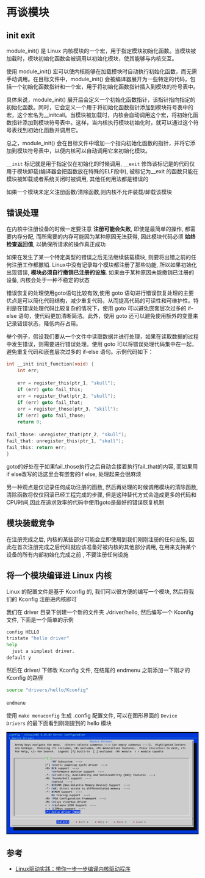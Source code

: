 
# 再谈模块

## init exit

module_init() 是 Linux 内核模块的一个宏，用于指定模块初始化函数。当模块被加载时，模块初始化函数会被调用以初始化模块，使其能够与内核交互。

使用 module_init() 宏可以使内核能够在加载模块时自动执行初始化函数，而无需手动调用。在目标文件中，module_init() 会被编译器展开为一些特定的代码，包括一个初始化函数指针和一个宏，用于将初始化函数指针插入到模块的符号表中。

具体来说，module_init() 展开后会定义一个初始化函数指针，该指针指向指定的初始化函数。同时，它会定义一个用于将初始化函数指针添加到模块符号表中的宏，这个宏名为__initcall。当模块被加载时，内核会自动调用这个宏，将初始化函数指针添加到模块符号表中。这样，当内核执行模块初始化时，就可以通过这个符号表找到初始化函数并调用它。

总之，module_init() 会在目标文件中增加一个指向初始化函数的指针，并将它添加到模块符号表中，以便内核可以自动调用它来初始化模块。

`__init` 标记就是用于指定仅在初始化的时候调用, `__exit` 修饰该标记是的代码仅用于模块卸载(编译器会把函数放在特殊的ELF段中), 被标记为__exit 的函数只能在模块被卸载或者系统关闭时被调用, 其他任何用法都是错误的

如果一个模块未定义注册函数/清除函数,则内核不允许装载/卸载该模块

## 错误处理

在内核中注册设备的时候一定要注意 **注册可能会失败**, 即使是最简单的操作, 都需要内存分配, 而所需要的内存可能因为某种原因无法获得, 因此模块代码必须 **始终检查返回值**, 以确保所请求的操作真正成功

如果在发生了某一个特定类型的错误之后无法继续装载模块, 则要将出错之前的任何注册工作都撤销. Linux中没有记录每个模块都注册了那些功能, 所以如果初始化出现错误, **模块必须自行撤销已注册的设施**. 如果由于某种原因未能撤销已注册的设备, 内核会处于一种不稳定的状态

错误恢复的处理使用goto语句比较有效,使用 goto 语句进行错误恢复处理的主要优点是可以简化代码结构，减少重复代码，从而提高代码的可读性和可维护性。特别是在错误处理代码比较复杂的情况下，使用 goto 可以避免嵌套层次过多的 if-else 语句，使代码更加清晰简洁。此外，使用 goto 还可以避免使用额外的变量来记录错误状态，降低内存占用。

举个例子，假设我们要从一个文件中读取数据并进行处理，如果在读取数据的过程中发生错误，则需要进行错误处理。使用 goto 可以将错误处理代码集中在一起，避免重复代码和嵌套层次过多的 if-else 语句。示例代码如下：

```c
int __init init_function(void) {
    int err;

    err = register_this(ptr_1, "skull");
    if (err) goto fail_this;
    err = register_that(ptr_2, "skull");
    if (err) goto fail_that;
    err = register_those(ptr_3, "skill");
    if (err) goto fail_those;
    return 0;

fail_those: unregister_that(ptr_2, "skull");
fail_that: unregister_this(ptr_1, "skull");
fail_this: return err;
}
```

goto的好处在于如果fail_those执行之后自动会接着执行fail_that的内容, 而如果用if else改写的话这里会有嵌套的if else, 处理起来会很麻烦

另一种观点是仅记录任何成功注册的函数, 然后再处理的时候调用模块的清除函数, 清除函数将仅仅回滚已经工程完成的步骤, 但是这种替代方式会造成更多的代码和CPU时间,因此在追求效率的代码中使用goto是最好的错误恢复机制

## 模块装载竞争

在注册完成之后, 内核的某些部分可能会立即使用到我们刚刚注册的任何设施, 因此在首次注册完成之后代码就应该准备好被内核的其他部分调用, 在用来支持某个设备的所有内部初始化完成之前 , 不要注册任何设施

## 将一个模块编译进 Linux 内核

Linux 的配置文件是基于 Kconfig 的, 我们可以很方便的编写一个模块, 然后将我们的 Kconfig 注册进内核即可

我们在 driver 目录下创建一个新的文件夹 ./driver/hello, 然后编写一个 Kconfig 文件, 下面是一个简单的示例

```bash
config HELLO
tristate "hello driver"
help
  just a simplest driver.
default y
```

然后在 driver/ 下修改 Kconfig 文件, 在结尾的 endmenu 之前添加一下刚才的 Kconfig 的路径

```bash
source "drivers/hello/Kconfig"

endmenu
```

使用 `make menuconfig` 生成 .config 配置文件, 可以在图形界面的 `Device Drivers` 的最下面看到刚刚提到的 hello 模块

![20230329172902](https://raw.githubusercontent.com/learner-lu/picbed/master/20230329172902.png)


## 参考

- [Linux驱动实践：带你一步一步编译内核驱动程序](https://blog.csdn.net/weixin_60043341/article/details/126386952)